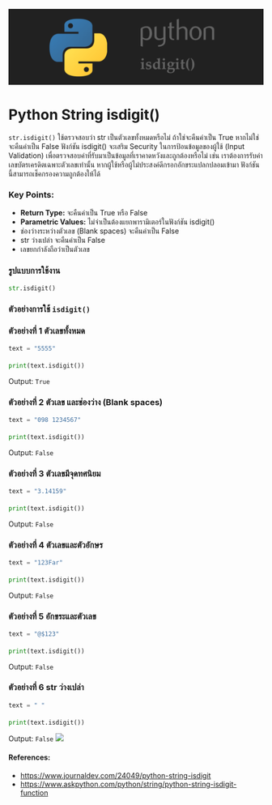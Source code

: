 ![](images/day-2.png)

# Python String isdigit()

`str.isdigit()` ใช้ตรวจสอบว่า str เป็นตัวเลขทั้งหมดหรือไม่ ถ้าใช่จะคืนค่าเป็น True หากไม่ใช่จะคืนค่าเป็น False ฟังก์ชัน isdigit() จะเสริม Security ในการป้อนข้อมูลของผู้ใช้ (Input Validation) เพื่อตรวจสอบค่าที่รับมาเป็นข้อมูลที่เราคาดหวังและถูกต้องหรือไม่ เช่น เราต้องการรับค่าเลขบัตรเครดิตเฉพาะตัวเลขเท่านั้น หากผู้ใช้หรือผู้ไม่ประสงค์ดีกรอกอักขระแปลกปลอมเข้ามา ฟังก์ชันนี้สามารถเช็คกรองความถูกต้องให้ได้ 

### Key Points:

- **Return Type:** จะคืนค่าเป็น True หรือ False
- **Parametric Values:** ไม่จำเป็นต้องแยกพารามิเตอร์ในฟังก์ชัน isdigit()
- ช่องว่างระหว่างตัวเลข (Blank spaces) จะคืนค่าเป็น False
- str ว่างเปล่า จะคืนค่าเป็น False
- เลขยกกำลังถือว่าเป็นตัวเลข

### รูปแบบการใช้งาน

```python 
str.isdigit()
```

### ตัวอย่างการใช้ `isdigit()` 

### ตัวอย่างที่ 1 ตัวเลขทั้งหมด
```python
text = "5555" 

print(text.isdigit())
```
Output: `True`

### ตัวอย่างที่ 2 ตัวเลข และช่องว่าง (Blank spaces)
```python
text = "098 1234567" 

print(text.isdigit())
```
Output: `False`

### ตัวอย่างที่ 3 ตัวเลขมีจุดทศนิยม
```python
text = "3.14159" 

print(text.isdigit())
```
Output: `False`

### ตัวอย่างที่ 4 ตัวเลขและตัวอักษร
```python
text = "123Far" 

print(text.isdigit())
```
Output: `False`

### ตัวอย่างที่ 5 อักขระและตัวเลข
```python
text = "@$123" 

print(text.isdigit())
```
Output: `False`

### ตัวอย่างที่ 6 str ว่างเปล่า
```python
text = " " 

print(text.isdigit())
```
Output: `False`
![](images/day-2-2.png)

#### References:

- https://www.journaldev.com/24049/python-string-isdigit
- https://www.askpython.com/python/string/python-string-isdigit-function

